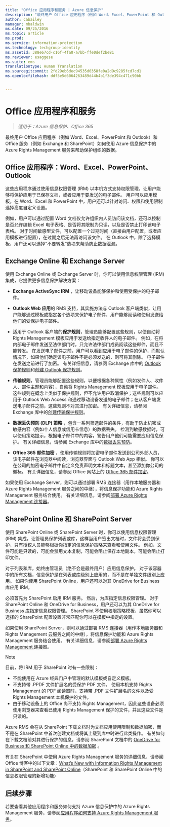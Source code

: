 ```yaml
---
title: "Office 应用程序和服务 | Azure 信息保护"
description: "最终用户 Office 应用程序（例如 Word、Excel、PowerPoint 和 Outlook）和 Office 服务（例如 Exchange 和 SharePoint）如何使用 Azure Rights Management 服务来帮助保护组织的数据。"
author: cabailey
manager: mbaldwin
ms.date: 09/25/2016
ms.topic: article
ms.prod: 
ms.service: information-protection
ms.technology: techgroup-identity
ms.assetid: 388e67cd-c16f-4fa0-a7bb-ffe0def2be81
ms.reviewer: esaggese
ms.suite: ems
translationtype: Human Translation
ms.sourcegitcommit: 2fd29eb6dec94535d0358fe0a2d9c9285fcd7cd1
ms.openlocfilehash: ddf5e5d6064263489d44b4b1f3de394c471c90bb


---
```



# Office 应用程序和服务

>*适用于：Azure 信息保护、Office 365*

最终用户 Office 应用程序（例如 Word、Excel、PowerPoint 和 Outlook）和 Office 服务（例如 Exchange 和 SharePoint）如何使用 Azure 信息保护中的 Azure Rights Management 服务来帮助保护组织的数据。

## Office 应用程序：Word、Excel、PowerPoint、Outlook
这些应用程序通过使用信息权限管理 (IRM) 以本机方式支持权限管理，让用户能够将保护应用于已保存文档，或者应用于要发送的电子邮件。 用户可以应用模板，在 Word、Excel 和 PowerPoint 中，用户还可以针对访问、权限和使用限制选择高度自定义设置。 

例如，用户可以通过配置 Word 文档仅允许组织内人员访问该文档，还可以控制是否允许编辑 Excel 电子表格、是否将其限制为只读，以及是否禁止打印该电子表格。 对于时间敏感型文件，可以配置一个过期时间（直接由用户配置，或者应用模板进行配置），在过期之后无法再访问该文件。 在 Outlook 中，除了选择模板，用户还可以选择“不要转发”选项来帮助防止数据泄漏。

## Exchange Online 和 Exchange Server
使用 Exchange Online 或 Exchange Server 时，你可以使用信息权限管理 (IRM) 集成，它提供更多信息保护解决方案：

-   **Exchange ActiveSync IRM** ，让移动设备能够保护和使用受保护的电子邮件。

-   **Outlook Web 应用**的 RMS 支持，其实施方法与 Outlook 客户端类似，让用户能够通过模板或指定各个选项来保护电子邮件，用户能够阅读和使用发送给他们的受保护电子邮件。

-   适用于 Outlook 客户端的**保护规则**，管理员能够配置这些规则，以便自动将 Rights Management 模板应用于发送给指定收件人的电子邮件。 例如，在将内部电子邮件发送至法律部门时，只允许法律部门成员阅读这些邮件，而且不能转发。 在发送电子邮件之前，用户可以看到应用于电子邮件的保护，而默认情况下，如果他们确定该电子邮件不是必须发送的，则可将其删除。 电子邮件在发送之前进行了加密。 有关详细信息，请参阅 Exchange 库中的 [Outlook 保护规则](https://technet.microsoft.com/library/dd638178%28v=exchg.150%29.aspx)和[创建 Outlook 保护规则](https://technet.microsoft.com/library/dd638196%28v=exchg.150%29.aspx)。

-   **传输规则**，管理员能够配置这些规则，以便根据各种属性（例如发件人、收件人、邮件主题和内容），自动将 Rights Management 模板应用于电子邮件。 这些规则在概念上类似于保护规则，但不允许用户取消保护；这些规则可以应用于 Outlook Web Access 和通过移动设备发送的电子邮件；在从客户端发送电子邮件之前，这些规则不对其进行加密。 有关详细信息，请参阅 Exchange 库中的[创建传输保护规则](https://technet.microsoft.com/library/dd302432.aspx)。

-   **数据丢失预防 (DLP) 策略** ，包含一系列筛选邮件的条件，有助于防止机密或敏感内容（例如个人信息或信用卡信息）的数据丢失。 检测到敏感数据时，可以使用策略提示，根据电子邮件中的内容，警告用户他们可能需要应用信息保护。 有关详细信息，请参阅 Exchange 库中的[数据丢失预防](https://technet.microsoft.com/library/jj150527%28v=exchg.150%29.aspx)。

-   **Office 365 邮件加密** ，使用传输规则将加密电子邮件发送到公司外部人员，该电子邮件在浏览器中阅读，浏览器界面与 Outlook Web App 相似。 你可以在公司的加密电子邮件中自定义免责声明文本和标题文本，甚至添加你公司的徽标。 有关详细信息，请参阅 Office 网站上的 [Office 365 邮件加密](https://office.microsoft.com/o365-message-encryption-FX104179182.aspx)。

如果使用 Exchange Server，则可以通过部署 RMS 连接器（用作本地服务器和 Azure Rights Management 服务之间的中继），将信息保护功能和 Azure Rights Management 服务结合使用。 有关详细信息，请参阅[部署 Azure Rights Management 连接器](../deploy-use/deploy-rms-connector.md)。

## SharePoint Online 和 SharePoint Server
使用 SharePoint Online 或 SharePoint Server 时，你可以使用信息权限管理 (IRM) 集成，让管理员保护列表或库，这样当用户签出文档时，文件将会受到保护，只有授权人员能够根据你指定的信息保护策略来查看和使用文件。 例如，文件可能是只读的，可能会禁用文本复制，可能会阻止保存本地副本，可能会阻止打印文件。

对于列表和库，始终由管理员（绝不会是最终用户）应用信息保护。 对于该容器中的所有文档，信息保护是在列表或库级别上应用的，而不是在单独文件级别上应用。  如果你使用 SharePoint Online，用户还可以对其 OneDrive for Business 库应用 IRM。

必须首先为 SharePoint 启用 IRM 服务。 然后，为库指定信息权限管理。 对于 SharePoint Online 和 OneDrive for Business，用户还可以为其 OneDrive for Business 库指定信息权限管理。 SharePoint 不使用权限策略模板，虽然你可以选择的 SharePoint 配置设置非常匹配你可以在模板中指定的设置。

如果使用 SharePoint Server，则可以通过部署 RMS 连接器（用作本地服务器和 Rights Management 云服务之间的中继），将信息保护功能和 Azure Rights Management 服务结合使用。 有关详细信息，请参阅[部署 Azure Rights Management 连接器](../deploy-use/deploy-rms-connector.md)。

> [!NOTE]
> 目前，将 IRM 用于 SharePoint 时有一些限制：
> 
> -   不能使用在 Azure 经典门户中管理的默认模板或自定义模板。
> -   不支持带 .PPDF 文件扩展名的受保护 PDF 文件。 使用本机支持 Rights Management 的 PDF 阅读器时，支持带 .PDF 文件扩展名的文件以及受 Rights Management 本机保护的文件。
> -   由于移动设备上的 Office 尚不支持 Rights Management，因此这些设备必须使用浏览器来查看已使用 Rights Management 保护的文件，并且这些文件是只读的。

Azure RMS 会在从 SharePoint 下载文档时为文档应用使用限制和数据加密，而不是在 SharePoint 中首次创建文档或将其上载到库中时进行此类操作。 有关如何在下载文档前对其进行保护的信息，请参阅 SharePoint 文档中的 [OneDrive for Business 和 SharePoint Online 中的数据加密](https://technet.microsoft.com/library/dn905447.aspx) 。

有关在 SharePoint 中使用 Azure Rights Management 服务的详细信息，请参阅 Office 博客中的以下文章：[What’s New with Information Rights Management in SharePoint and SharePoint Online](http://blogs.office.com/2012/11/09/whats-new-with-information-rights-management-in-sharepoint-and-sharepoint-online/)（SharePoint 和 SharePoint Online 中的信息权限管理的新增功能）

## 后续步骤

若要查看其他应用程序和服务如何支持 Azure 信息保护中的 Azure Rights Management 服务，请参阅[应用程序如何支持 Azure Rights Management 服务](applications-support.md)。


<!--HONumber=Sep16_HO4-->


